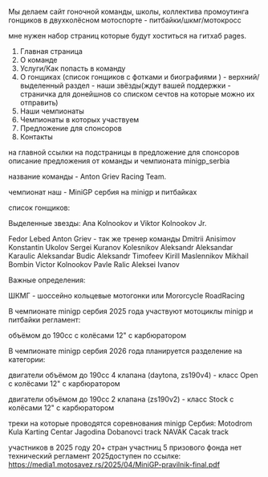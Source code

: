 Мы делаем сайт гоночной команды, школы, коллектива промоутинга гонщиков в двухколёсном мотоспорте - питбайки/шкмг/мотокросс

мне нужен набор страниц которые будут хоститься на гитхаб pages.

1. Главная страница
2. О команде
3. Услуги/Как попасть в команду
4. О гонщиках (список гонщиков с фотками и биографиями ) - верхний/выделенный раздел - наши звёзды(ждут вашей поддержки - страничка для донейшнов со списком сечтов на которые можно их отправить)
5. Наши чемпионаты
6. Чемпионаты в которых участвуем
7. Предложение для спонсоров
8. Контакты

на главной ссылки на подстраницы
в предложение для спонсоров описание предложения от команды и чемпионата minigp_serbia 


название команды - Anton Griev Racing Team.

чемпионат наш - MiniGP сербия на minigp и питбайках

список гонщиков:

Выделенные звезды: Ana Kolnookov и Viktor Kolnookov Jr.

Fedor Lebed
Anton Griev - так же тренер команды
Dmitrii Anisimov 
Konstantin Ukolov
Sergei Kuranov
Kolesnikov Aleksandr
Aleksandar Karaulic
Aleksandar Budic
Aleksandr Timofeev 
Kirill Maslennikov
Mikhail Bombin
Victor Kolnookov
Pavle Ralic
Aleksei Ivanov

Важные определения:

ШКМГ - шоссейно кольцевые мотогонки или Mororcycle RoadRacing

В чемпионате minigp сербия 2025 года участвуют мотоциклы minigp и питбайки регламент:

объёмом до 190сс
с колёсами 12"
с карбюратором

В чемпионате minigp сербия 2026 года планируется разделение на категории:

двигатели объёмом до 190сс 4 клапана (daytona, zs190v4) - класс Open
с колёсами 12"
с карбюратором

двигатели объёмом до 190сс 2 клапана (zs190v2) - класс Stock
с колёсами 12"
с карбюратором

треки на которые проводятся соревнования minigp Cербия:
Motodrom Kula
Karting Centar Jagodina
Dobanovci track
NAVAK
Cacak track

участников в 2025 году 20+
стран участниц 5
призового фонда нет
технический регламент 2025доступен по ссылке: https://media1.motosavez.rs/2025/04/MiniGP-pravilnik-final.pdf













